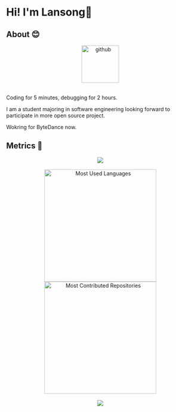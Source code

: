 # Hi! I'm Lansong👋

## About 😊

<div align="center">
  <img alt="github" src="https://i.giphy.com/media/KzJkzjggfGN5Py6nkT/200.webp" width="100" title="github">
</div>
<br>

Coding for 5 minutes, debugging for 2 hours.

I am a student majoring in software engineering looking forward to participate in more open source project.

Wokring for ByteDance now.

## Metrics 👣

<!-- 连续提交代码天数记录 -->
<div align="center">
  <img align="center" src="https://github-readme-streak-stats.herokuapp.com/?user=Lansongxx&theme=dark&hide_border=true" />
</div>
<br>

<div align="center">
  <img src="https://api.githubtrends.io/user/svg/Lansongxx/langs?time_range=one_year&include_private=true&theme=classic" alt="Most Used Languages" width="300" />
  <img src="https://api.githubtrends.io/user/svg/Lansongxx/repos?time_range=one_month&theme=classic" alt="Most Contributed Repositories" width="300" />
</div>
<br>

<div align="center"><img  src="https://github-profile-trophy.vercel.app/?username=Lansongxx&theme=gruvbox&row=1&column=7&no-frame=true&no-bg=true" /></div>

